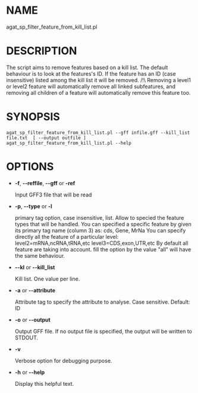 # NAME

agat\_sp\_filter\_feature\_from\_kill\_list.pl

# DESCRIPTION

The script aims to remove features based on a kill list.
The default behaviour is to look at the features's ID. If the feature has an ID
(case insensitive) listed among the kill list it will be removed.
/!\\ Removing a level1 or level2 feature will automatically remove all linked subfeatures, and
removing all children of a feature will automatically remove this feature too.

# SYNOPSIS

```
agat_sp_filter_feature_from_kill_list.pl --gff infile.gff --kill_list file.txt  [ --output outfile ]
agat_sp_filter_feature_from_kill_list.pl --help
```

# OPTIONS

- **-f**, **--reffile**, **--gff**  or **-ref**

    Input GFF3 file that will be read

- **-p**,  **--type** or  **-l**

    primary tag option, case insensitive, list. Allow to specied the feature types that will be handled.
    You can specified a specific feature by given its primary tag name (column 3) as: cds, Gene, MrNa
    You can specify directly all the feature of a particular level:
          level2=mRNA,ncRNA,tRNA,etc
          level3=CDS,exon,UTR,etc
    By default all feature are taking into account. fill the option by the value "all" will have the same behaviour.

- **--kl** or **--kill\_list**

    Kill list. One value per line.

- **-a** or **--attribute**

    Attribute tag to specify the attribute to analyse. Case sensitive. Default: ID

- **-o** or **--output**

    Output GFF file.  If no output file is specified, the output will be
    written to STDOUT.

- **-v**

    Verbose option for debugging purpose.

- **-h** or **--help**

    Display this helpful text.

